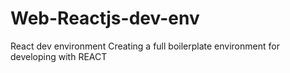 # Web-Reactjs-dev-env
React dev environment
Creating a full boilerplate environment for developing with REACT
